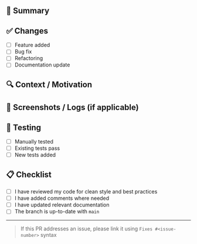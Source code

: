## 📌 Summary

<!-- Provide a short summary of the changes introduced in this PR -->

## ✅ Changes

- [ ] Feature added
- [ ] Bug fix
- [ ] Refactoring
- [ ] Documentation update

## 🔍 Context / Motivation

<!-- Why is this change needed? Link to any relevant issue or background -->

## 📸 Screenshots / Logs (if applicable)

<!-- Add before/after screenshots, logs, or code snippets if useful -->

## 🧪 Testing

- [ ] Manually tested
- [ ] Existing tests pass
- [ ] New tests added

## 📋 Checklist

- [ ] I have reviewed my code for clean style and best practices
- [ ] I have added comments where needed
- [ ] I have updated relevant documentation
- [ ] The branch is up-to-date with `main`

---

> If this PR addresses an issue, please link it using `Fixes #<issue-number>` syntax
